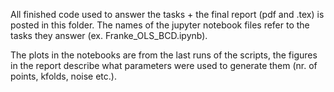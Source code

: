 All finished code used to answer the tasks + the final report (pdf and .tex) is posted in this folder. 
The names of the jupyter notebook files refer to the tasks they answer (ex. Franke_OLS_BCD.ipynb).

The plots in the notebooks are from the last runs of the scripts, the figures in the report describe 
what parameters were used to generate them (nr. of points, kfolds, noise etc.).
